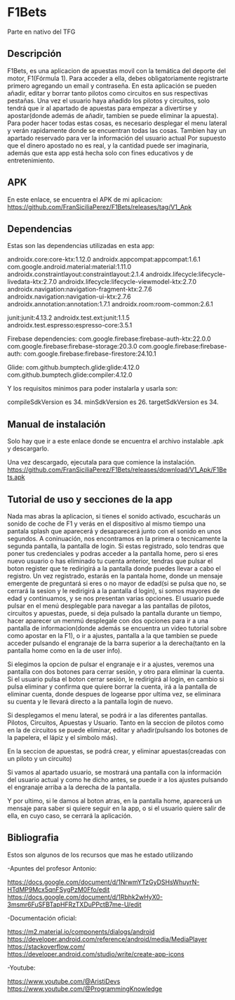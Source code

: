 # F1Bets
Parte en nativo del TFG


## Descripción
F1Bets, es una aplicacion de apuestas movil con la temática del deporte del motor, F1(Fórmula 1).
Para acceder a ella, debes obligatoriamente registrarte primero agregando un email y contraseña.
En esta aplicación se pueden añadir, editar y borrar tanto pilotos como circuitos en sus respectivas pestañas.
Una vez el usuario haya añadido los pilotos y circuitos, solo tendrá que ir al apartado de apuestas para empezar a divertirse y apostar(donde además de añadir, tambien se puede eliminar la apuesta).
Para poder hacer todas estas cosas, es necesario desplegar el menu lateral y verán rapidamente donde se encuentran todas las cosas.
Tambien hay un apartado reservado para ver la información del usuario actual
Por supuesto que el dinero apostado no es real, y la cantidad puede ser imaginaria, además que esta app está hecha solo con fines educativos y de entretenimiento.

## APK
En este enlace, se encuentra el APK de mi aplicacion:
https://github.com/FranSiciliaPerez/F1Bets/releases/tag/V1_Apk
## Dependencias
Estas son las dependencias utilizadas en esta app:

androidx.core:core-ktx:1.12.0
androidx.appcompat:appcompat:1.6.1
com.google.android.material:material:1.11.0
androidx.constraintlayout:constraintlayout:2.1.4
androidx.lifecycle:lifecycle-livedata-ktx:2.7.0
androidx.lifecycle:lifecycle-viewmodel-ktx:2.7.0
androidx.navigation:navigation-fragment-ktx:2.7.6
androidx.navigation:navigation-ui-ktx:2.7.6
androidx.annotation:annotation:1.7.1
androidx.room:room-common:2.6.1

junit:junit:4.13.2
androidx.test.ext:junit:1.1.5
androidx.test.espresso:espresso-core:3.5.1

Firebase dependencies:
com.google.firebase:firebase-auth-ktx:22.0.0
com.google.firebase:firebase-storage:20.3.0
com.google.firebase:firebase-auth:
com.google.firebase:firebase-firestore:24.10.1

Glide:
com.github.bumptech.glide:glide:4.12.0
com.github.bumptech.glide:compiler:4.12.0

Y los requisitos minimos para poder instalarla y usarla son:

compileSdkVersion es 34.
minSdkVersion es 26.
targetSdkVersion es 34.

## Manual de instalación
Solo hay que ir a este enlace donde se encuentra el archivo instalable .apk y descargarlo.

Una vez descargado, ejecutala para que comience la instalación.
https://github.com/FranSiciliaPerez/F1Bets/releases/download/V1_Apk/F1Bets.apk

## Tutorial de uso y secciones de la app
Nada mas abras la aplicacion, si tienes el sonido activado, escucharás un sonido de coche de F1
y verás en el dispositivo al mismo tiempo una pantala splash que aparecerá y desaparecerá junto con el sonido en unos segundos.
A coninuación, nos encontramos en la primera o tecnicamente la segunda pantalla, la pantalla de login.
Si estas registrado, solo tendras que poner tus credenciales y podras acceder a la pantalla home, 
pero si eres nuevo usuario o has eliminado tu cuenta anterior, tendras que pulsar el boton register que te redirigirá a la pantalla
donde puedes llevar a cabo el registro. Un vez registrado, estarás en la pantala home, donde un mensaje emergente de preguntará si eres
o no mayor de edad(si se pulsa que no, se cerrará la sesion y le redirigirá a la pantalla d login), si somos mayores de edad y continuamos, 
y se nos presentan varias opciones. 
El usuario puede pulsar en el menú desplegable para navegar a las pantallas de pilotos, circuitos y apuestas, puede, si deja pulsado 
la pantalla durante un tiempo, hacer aparecer un menmú desplegale con dos opciones para ir a una pantalla de informacion(donde además se encuentra
un video tutorial sobre como apostar en la F1), o ir a ajustes, pantalla a la que tambien se puede acceder pulsando el engranaje de la barra superior
a la derecha(tanto en la pantalla home como en la de user info).

Si elegimos la opcion de pulsar el engranaje e ir a ajustes, veremos una pantalla con dos botones para cerrar sesión, y otro para eliminar
la cuenta. Si el usuario pulsa el boton cerrar sesión, le redirigirá al login, en cambio si pulsa eliminar y confirma que quiere borrar
la cuenta, irá a la pantalla de eliminar cuenta, donde despues de logearse ppor ultima vez, se eliminara su cuenta y le llevará
directo a la pantalla login de nuevo.

Si desplegamos el menu lateral, se podrá ir a las diferentes pantallas. Pilotos, Circuitos, Apuestas y Usuario.
Tanto en la seccion de pilotos como en la de circuitos se puede eliminar, editar y añadir(pulsando los botones de la papelera, el lápiz y
el simbolo más).

En la seccion de apuestas, se podrá crear, y eliminar apuestas(creadas con un piloto y un circuito)

Si vamos al apartado usuario, se mostrará una pantalla con la información del usuario actual y como he dicho antes, se puede ir a los ajustes
pulsando el engranaje arriba a la derecha de la pantalla.

Y por ultimo, si le damos al boton atras, en la pantalla home, aparecerá un mensaje para saber si quiere seguir en la app, o
si el usuario quiere salir de ella, en cuyo caso, se cerrará la aplicación.

## Bibliografia
Estos son algunos de los recursos que mas he estado utilizando

-Apuntes del profesor Antonio:

https://docs.google.com/document/d/1NrwmYTzGyDSHsWhuyrN-HTdMP9Mcx5qnFSygPzM0Ffo/edit
https://docs.google.com/document/d/1Rbhk2wHyX0-3msmr6FuSFBTapHFRzTXDuPPctB7me-U/edit

-Documentación oficial:

https://m2.material.io/components/dialogs/android
https://developer.android.com/reference/android/media/MediaPlayer
https://stackoverflow.com/
https://developer.android.com/studio/write/create-app-icons

-Youtube:

https://www.youtube.com/@AristiDevs
https://www.youtube.com/@ProgrammingKnowledge